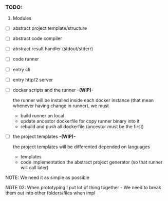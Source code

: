 ### TODO:

1. Modules
- [ ] abstract project template/structure
- [ ] abstract code compiler
- [ ] abstract result handler (stdout/stderr)

- [ ] code runner
- [ ] entry cli
- [ ] entry http/2 server

- [ ] docker scripts and the runner **-(WIP)-**
    
    the runner will be installed inside each docker instance (that mean whenever having change in runner), we must
  - build runner on local
  - update ancestor dockerfile for copy runner binary into it
  - rebuild and push all dockerfile (ancestor must be the first)

- [ ] the project templates **-(WIP)-**

    the project templates will be differented depended on languages
  - templates
  - code implementation the abstract project generator (so that runner will call later)
 
NOTE: We need it as simple as possible

NOTE 02: When prototyping I put lot of thing together - We need to break them out into other folders/files when impl
